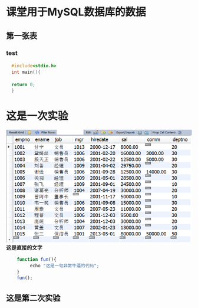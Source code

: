 # 课堂用于MySQL数据库的数据
## 第一张表
### test
```c
  #include<stdio.h>
  int main(){
  
  return 0;
  }
```

# 这是一次实验
![](https://github.com/JanoChenJava/test/blob/master/image/emp.png)
**这是直接的文字**
```js
    function fun(){
         echo "这是一句非常牛逼的代码";
    }
    fun();
```
## 这是第二次实验
